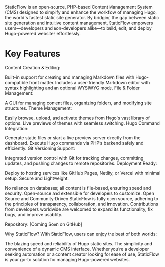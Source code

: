 StaticFlow is an open-source, PHP-based Content Management System (CMS) designed to simplify and enhance the workflow of managing Hugo, the world's fastest static site generator. By bridging the gap between static site generation and intuitive content management, StaticFlow empowers users—developers and non-developers alike—to build, edit, and deploy Hugo-powered websites effortlessly.

# Key Features
Content Creation & Editing:

Built-in support for creating and managing Markdown files with Hugo-compatible front matter.
Includes a user-friendly Markdown editor with syntax highlighting and an optional WYSIWYG mode.
File & Folder Management:

A GUI for managing content files, organizing folders, and modifying site structures.
Theme Management:

Easily browse, upload, and activate themes from Hugo's vast library of options.
Live previews of themes with seamless switching.
Hugo Command Integration:

Generate static files or start a live preview server directly from the dashboard.
Execute Hugo commands via PHP’s backend safely and efficiently.
Git Versioning Support:

Integrated version control with Git for tracking changes, committing updates, and pushing changes to remote repositories.
Deployment Ready:

Deploy to hosting services like GitHub Pages, Netlify, or Vercel with minimal setup.
Secure and Lightweight:

No reliance on databases; all content is file-based, ensuring speed and security.
Open-source and extensible for developers to customize.
Open Source and Community-Driven
StaticFlow is fully open source, adhering to the principles of transparency, collaboration, and innovation. Contributions from developers worldwide are welcomed to expand its functionality, fix bugs, and improve usability.

Repository: [Coming Soon on GitHub]

Why StaticFlow?
With StaticFlow, users can enjoy the best of both worlds:

The blazing speed and reliability of Hugo static sites.
The simplicity and convenience of a dynamic CMS interface.
Whether you’re a developer seeking automation or a content creator looking for ease of use, StaticFlow is your go-to solution for managing Hugo-powered websites.
